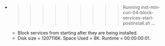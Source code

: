 * >>>>>>>>> Running inst-min-con-04-block-services-start-postinstall.sh ...
  * Block services from starting after they are being installed.
  * Disk size = 1207116K. Space Used = 8K. Runtime = 00:00:00:01.
